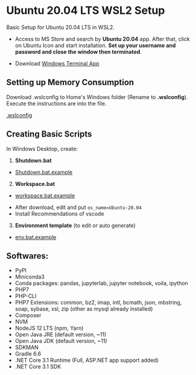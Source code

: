 # Ubuntu 20.04 LTS WSL2 Setup
Basic Setup for Ubuntu 20.04 LTS in WSL2.

* Access to MS Store and search by **Ubuntu 20.04** app. After that, click on Ubuntu Icon and start installation. **Set up your username and password and close the window then terminated**.

* Download [Windows Terminal App](https://www.microsoft.com/en-us/p/windows-terminal/9n0dx20hk701?activetab=pivot:overviewtab)

## Setting up Memory Consumption

Download .wslconfig to Home's Windows folder (Rename to **.wslconfig**). Execute the instructions are into the file.

[.wslconfig](https://gist.githubusercontent.com/kikokoder/3a1f7a2447c1bc09f1059dca9fd86d80/raw/6840301502a76fafeacebee8c2fd1040f6d07140/.wslconfig)

## Creating Basic Scripts

In Windows Desktop, create:

1. **Shutdown.bat**

* [Shutdown.bat.example](https://gist.githubusercontent.com/kikokoder/e4b719ac28d1d231f631fdd31a44e49d/raw/88dc8358e8ffa1c66dd8a951a56966cbcb204b2b/Shutdown.bat.example)

2. **Workspace.bat**

* [workspace.bat.example](https://raw.githubusercontent.com/cristiancmello/ubuntu20.04-wsl2-setup/master/workspace.bat.example)

- After download, edit and put `os_name=Ubuntu-20.04`
- Install Recommendations of vscode

3. **Environment template** (to edit or auto generate)

* [env.bat.example](https://raw.githubusercontent.com/cristiancmello/ubuntu20.04-wsl2-setup/master/env.bat.example)

## Softwares:

- PyPI
- Miniconda3
- Conda packages: pandas, jupyterlab, jupyter notebook, voila, ipython
- PHP7
- PHP-CLI
- PHP7 Extensions: common, bz2, imap, intl, bcmath, json, mbstring, soap, sybase, xsl, zip (other as mysql already installed)
- Composer
- NVM
- NodeJS 12 LTS (npm, Yarn)
- Open Java JRE (default version, ~11)
- Open Java JDK (default version, ~11)
- SDKMAN
- Gradle 6.6
- .NET Core 3.1 Runtime (Full, ASP.NET app support added)
- .NET Core 3.1 SDK
